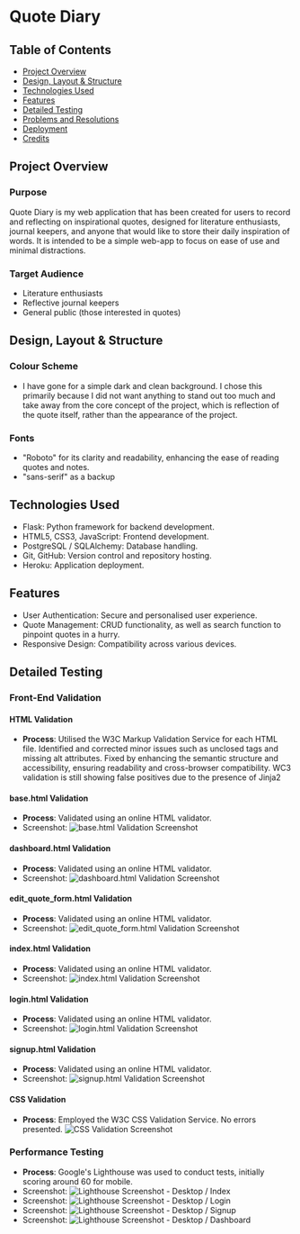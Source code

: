 # Quote Diary

## Table of Contents

- [Project Overview](#project-overview)
- [Design, Layout & Structure](#design-layout--structure)
- [Technologies Used](#technologies-used)
- [Features](#features)
- [Detailed Testing](#detailed-testing)
- [Problems and Resolutions](#problems-and-resolutions)
- [Deployment](#deployment)
- [Credits](#credits)

## Project Overview

### Purpose

Quote Diary is my web application that has been created for users to record and reflecting on inspirational quotes, designed for literature enthusiasts, journal keepers, and anyone that would like to store their daily inspiration of words. It is intended to be a simple web-app to focus on ease of use and minimal distractions.

### Target Audience

- Literature enthusiasts
- Reflective journal keepers
- General public (those interested in quotes)

## Design, Layout & Structure

### Colour Scheme

- I have gone for a simple dark and clean background. I chose this primarily because I did not want anything to stand out too much and take away from the core concept of the project, which is reflection of the quote itself, rather than the appearance of the project. 

### Fonts

- "Roboto" for its clarity and readability, enhancing the ease of reading quotes and notes.
- "sans-serif" as a backup

## Technologies Used

- Flask: Python framework for backend development.
- HTML5, CSS3, JavaScript: Frontend development.
- PostgreSQL / SQLAlchemy: Database handling.
- Git, GitHub: Version control and repository hosting.
- Heroku: Application deployment.

## Features

- User Authentication: Secure and personalised user experience.
- Quote Management: CRUD functionality, as well as search function to pinpoint quotes in a hurry.
- Responsive Design: Compatibility across various devices.

## Detailed Testing

### Front-End Validation

#### HTML Validation
- **Process**: Utilised the W3C Markup Validation Service for each HTML file. Identified and corrected minor issues such as unclosed tags and missing alt attributes. Fixed by enhancing the semantic structure and accessibility, ensuring readability and cross-browser compatibility. WC3 validation is still showing false positives due to the presence of Jinja2

#### base.html Validation
- **Process**: Validated using an online HTML validator.
- Screenshot: ![base.html Validation Screenshot](https://ibb.co/ScHhhRS)

#### dashboard.html Validation
- **Process**: Validated using an online HTML validator.
- Screenshot: ![dashboard.html Validation Screenshot](https://ibb.co/nmMxDmr)

#### edit_quote_form.html Validation
- **Process**: Validated using an online HTML validator.
- Screenshot: ![edit_quote_form.html Validation Screenshot](https://ibb.co/2d3qcKJ)

#### index.html Validation
- **Process**: Validated using an online HTML validator.
- Screenshot: ![index.html Validation Screenshot](https://ibb.co/QbNj1tq)

#### login.html Validation
- **Process**: Validated using an online HTML validator.
- Screenshot: ![login.html Validation Screenshot](https://ibb.co/58hx3nz)

#### signup.html Validation
- **Process**: Validated using an online HTML validator.
- Screenshot: ![signup.html Validation Screenshot](https://ibb.co/6ZMxwwy)

#### CSS Validation
- **Process**: Employed the W3C CSS Validation Service. No errors presented. ![CSS Validation Screenshot](https://ibb.co/V2GyLZL)



### Performance Testing

- **Process**: Google's Lighthouse was used to conduct tests, initially scoring around 60 for mobile.
- Screenshot: ![Lighthouse Screenshot - Desktop / Index ](https://ibb.co/6ZMxwwy)
- Screenshot: ![Lighthouse Screenshot - Desktop / Login](https://ibb.co/6ZMxwwy)
- Screenshot: ![Lighthouse Screenshot - Desktop / Signup](https://ibb.co/6ZMxwwy)
- Screenshot: ![Lighthouse Screenshot - Desktop / Dashboard](https://ibb.co/6ZMxwwy)

